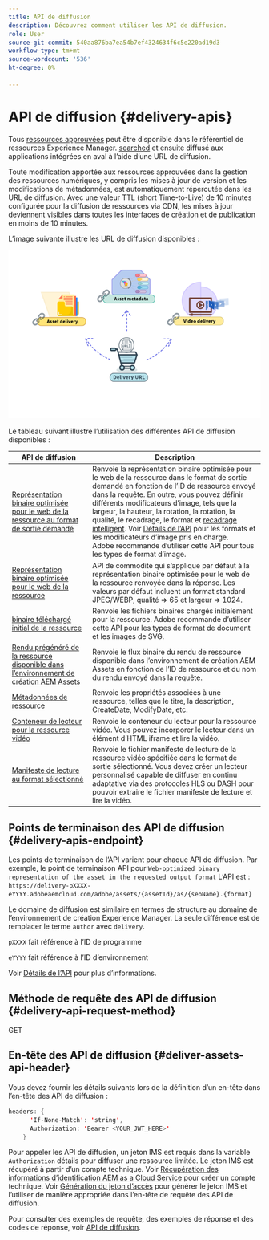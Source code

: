 ```yaml
---
title: API de diffusion
description: Découvrez comment utiliser les API de diffusion.
role: User
source-git-commit: 540aa876ba7ea54b7ef4324634f6c5e220ad19d3
workflow-type: tm+mt
source-wordcount: '536'
ht-degree: 0%

---
```


# API de diffusion {#delivery-apis}

Tous [ressources approuvées](approve-assets.md) peut être disponible dans le référentiel de ressources Experience Manager. [searched](search-assets-api.md) et ensuite diffusé aux applications intégrées en aval à l’aide d’une URL de diffusion.

Toute modification apportée aux ressources approuvées dans la gestion des ressources numériques, y compris les mises à jour de version et les modifications de métadonnées, est automatiquement répercutée dans les URL de diffusion. Avec une valeur TTL (short Time-to-Live) de 10 minutes configurée pour la diffusion de ressources via CDN, les mises à jour deviennent visibles dans toutes les interfaces de création et de publication en moins de 10 minutes.

L’image suivante illustre les URL de diffusion disponibles :

![API de diffusion](assets/delivery-url.png)

Le tableau suivant illustre l’utilisation des différentes API de diffusion disponibles :

| API de diffusion | Description |
|---|---|
| [Représentation binaire optimisée pour le web de la ressource au format de sortie demandé](https://adobe-aem-assets-delivery-experimental.redoc.ly/#operation/getAssetSeoFormat) | Renvoie la représentation binaire optimisée pour le web de la ressource dans le format de sortie demandé en fonction de l’ID de ressource envoyé dans la requête. En outre, vous pouvez définir différents modificateurs d’image, tels que la largeur, la hauteur, la rotation, la rotation, la qualité, le recadrage, le format et [recadrage intelligent](/help/assets/dynamic-media/image-profiles.md). Voir [Détails de l’API](https://adobe-aem-assets-delivery-experimental.redoc.ly/#operation/getAssetSeoFormat) pour les formats et les modificateurs d’image pris en charge.<br>Adobe recommande d’utiliser cette API pour tous les types de format d’image. |
| [Représentation binaire optimisée pour le web de la ressource](https://adobe-aem-assets-delivery-experimental.redoc.ly/#operation/getAsset) | API de commodité qui s’applique par défaut à la représentation binaire optimisée pour le web de la ressource renvoyée dans la réponse. Les valeurs par défaut incluent un format standard JPEG/WEBP, qualité => 65 et largeur => 1024. |
| [binaire téléchargé initial de la ressource](https://adobe-aem-assets-delivery-experimental.redoc.ly/#operation/getAssetOriginal) | Renvoie les fichiers binaires chargés initialement pour la ressource. Adobe recommande d’utiliser cette API pour les types de format de document et les images de SVG. |
| [Rendu prégénéré de la ressource disponible dans l’environnement de création AEM Assets](https://adobe-aem-assets-delivery-experimental.redoc.ly/#operation/getAssetRendition) | Renvoie le flux binaire du rendu de ressource disponible dans l’environnement de création AEM Assets en fonction de l’ID de ressource et du nom du rendu envoyé dans la requête. |
| [Métadonnées de ressource](https://adobe-aem-assets-delivery-experimental.redoc.ly/#operation/getAssetMetadata) | Renvoie les propriétés associées à une ressource, telles que le titre, la description, CreateDate, ModifyDate, etc. |
| [Conteneur de lecteur pour la ressource vidéo](https://adobe-aem-assets-delivery-experimental.redoc.ly/#operation/videoPlayerDelivery) | Renvoie le conteneur du lecteur pour la ressource vidéo. Vous pouvez incorporer le lecteur dans un élément d’HTML iframe et lire la vidéo. |
| [Manifeste de lecture au format sélectionné](https://adobe-aem-assets-delivery-experimental.redoc.ly/#operation/videoManifestDelivery) | Renvoie le fichier manifeste de lecture de la ressource vidéo spécifiée dans le format de sortie sélectionné. Vous devez créer un lecteur personnalisé capable de diffuser en continu adaptative via des protocoles HLS ou DASH pour pouvoir extraire le fichier manifeste de lecture et lire la vidéo. |

## Points de terminaison des API de diffusion {#delivery-apis-endpoint}

Les points de terminaison de l’API varient pour chaque API de diffusion. Par exemple, le point de terminaison API pour `Web-optimized binary representation of the asset in the requested output format` L’API est :
`https://delivery-pXXXX-eYYYY.adobeaemcloud.com/adobe/assets/{assetId}/as/{seoName}.{format}`

Le domaine de diffusion est similaire en termes de structure au domaine de l’environnement de création Experience Manager. La seule différence est de remplacer le terme `author` avec `delivery`.

`pXXXX` fait référence à l’ID de programme

`eYYYY` fait référence à l’ID d’environnement

Voir [Détails de l’API](https://adobe-aem-assets-delivery-experimental.redoc.ly/#tag/Assets) pour plus d’informations.

## Méthode de requête des API de diffusion {#delivery-api-request-method}

GET

## En-tête des API de diffusion {#deliver-assets-api-header}

Vous devez fournir les détails suivants lors de la définition d’un en-tête dans l’en-tête des API de diffusion :

```java
headers: {
      'If-None-Match': 'string',
      Authorization: 'Bearer <YOUR_JWT_HERE>'
    }
```

Pour appeler les API de diffusion, un jeton IMS est requis dans la variable `Authorization` détails pour diffuser une ressource limitée. Le jeton IMS est récupéré à partir d’un compte technique. Voir [Récupération des informations d’identification AEM as a Cloud Service](https://experienceleague.adobe.com/docs/experience-manager-cloud-service/content/implementing/developing/generating-access-tokens-for-server-side-apis.html?lang=en#fetch-the-aem-as-a-cloud-service-credentials) pour créer un compte technique. Voir [Génération du jeton d’accès](https://experienceleague.adobe.com/docs/experience-manager-cloud-service/content/implementing/developing/generating-access-tokens-for-server-side-apis.html?lang=en#generating-the-access-token) pour générer le jeton IMS et l’utiliser de manière appropriée dans l’en-tête de requête des API de diffusion.

Pour consulter des exemples de requête, des exemples de réponse et des codes de réponse, voir [API de diffusion](https://adobe-aem-assets-delivery-experimental.redoc.ly/#operation/getAssetSeoFormat).

